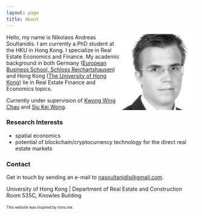 ```yaml
---
layout: page
title: About
---
```


<img src="/res/nikopic.png" width="40%" align="right">

Hello, my name is Nikolaos Andreas Soultanidis. I am currently a PhD student at the HKU in Hong Kong. I specialize in Real Estate Economics and Finance. My academic background in both Germany ([European Business School, Schloss Reichartshausen](www.ebs.edu)) and Hong Kong ([The University of Hong Kong](http://www.arch.hku.hk/programmes_/rec/)) lie in Real Estate Finance and Economics topics.

Currently under supervision of [Kwong Wing Chau](http://rec.hku.hk/kwchau/) and [Siu Kei Wong](http://rec.hku.hk/skkelvin/).

### Research Interests

- spatial economics
- potential of blockchain/cryptocurrency technology for the direct real estate markets


### Contact

Get in touch by sending an e-mail to nasoultanidis@gmail.com.

University of Hong Kong | Department of Real Estate and Construction
Room 535C, Knowles Building

















<sub><sup>This website was inspired by rsms.me.</sup></sub>
